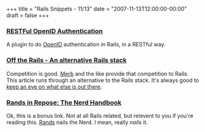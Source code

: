 +++
title = "Rails Snippets - 11/13"
date = "2007-11-13T12:00:00-00:00"
draft = false
+++

### [RESTFul OpenID Authentication](http://identity.eastmedia.com/identity/show/Restful%20OpenID%20Authentication)

A plugin to do [OpenID](http://openid.net/) authentication in Rails, in
a RESTful way.

### [Off the Rails - An alternative Rails stack](http://blog.ninjahideout.com/2007/11/6/alternative-rails-stack-powered-by-ninjas)

Competition is good. [Merb](http://merbivore.com/) and the like provide
that competition to Rails. This article runs through an alternative to
the Rails stack. It's always good to [keep an eye on what else is out
there](http://www.approachingnormal.com/2007/11/12/monday-question-how-do-you-choose-what-technologies-to-explore).

### [Rands in Repose: The Nerd Handbook](http://www.randsinrepose.com/archives/2007/11/11/the_nerd_handbook.html)

Ok, this is a bonus link. Not at all Rails related, but relevent to you
if you're reading this. [Rands](http://www.randsinrepose.com) nails the
Nerd. I mean, really <i>nails</i> it.

